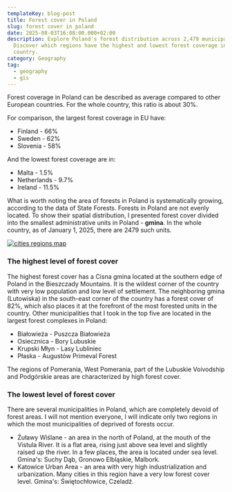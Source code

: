 ```yaml
---
templateKey: blog-post
title: Forest cover in Poland
slug: forest cover in poland
date: 2025-08-03T16:08:00.000+02:00
description: Explore Poland's forest distribution across 2,479 municipalities.
  Discover which regions have the highest and lowest forest coverage in the
  country.
category: Geography
tag:
  - geography
  - gis
---
```

Forest coverage in Poland can be described as average compared to other European countries. For the whole country, this ratio is about 30%.

For comparison, the largest forest coverage in EU have:
- Finland - 66%
- Sweden - 62%
- Slovenia - 58%

And the lowest forest coverage are in:
- Malta - 1.5%
- Netherlands - 9.7%
- Ireland - 11.5%

What is worth noting the area of forests in Poland is systematically growing, according to the data of State Forests.
Forests in Poland are not evenly located. To show their spatial distribution, I presented forest cover divided into the smallest administrative units in Poland - **gmina**. In the whole country, as of January 1, 2025, there are 2479 such units.

[![cities regions map](/assets/Forest_Cover.png)](/assets/Forest_Cover.png)

### The highest level of forest cover

The highest forest cover has a Cisna gmina located at the southern edge of Poland in the Bieszczady Mountains. It is the wildest corner of the country with very low population and low level of settlement. The neighboring gmina (Lutowiska) in the south-east corner of the country has a forest cover of 82%, which also places it at the forefront of the most forested units in the country. Other municipalities that I took in the top five are located in the largest forest complexes in Poland:
- Białowieża - Puszcza Białowieża
- Osiecznica - Bory Lubuskie
- Krupski Młyn - Lasy Lubliniec
- Płaska - Augustów Primeval Forest

The regions of Pomerania, West Pomerania, part of the Lubuskie Voivodship and Podgórskie areas are characterized by high forest cover.

### The lowest level of forest cover

There are several municipalities in Poland, which are completely devoid of forest areas. I will not mention everyone, I will indicate only two regions in which the most municipalities of deprived of forests occur.

- Żuławy Wiślane - an area in the north of Poland, at the mouth of the Vistula River. It is a flat area, rising just above sea level and slightly raised up the river. In a few places, the area is located under sea level. 
Gmina's: Suchy Dąb, Gronowo Elbląskie, Malbork.
- Katowice Urban Area - an area with very high industrialization and urbanization. Many cities in this region have a very low forest cover level. 
Gmina's: Świętochłowice, Czeladź.
